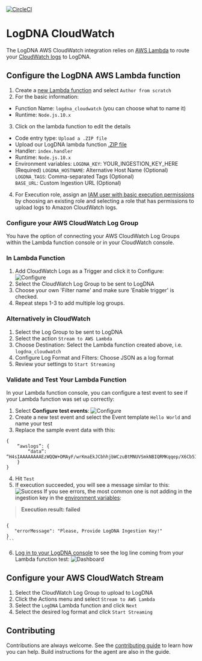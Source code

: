 [![CircleCI](https://circleci.com/gh/logdna/aws-cloudwatch.svg?style=svg)](https://circleci.com/gh/logdna/aws-cloudwatch)

# LogDNA CloudWatch

The LogDNA AWS CloudWatch integration relies on [AWS Lambda](https://aws.amazon.com/documentation/lambda/) to route your [CloudWatch logs](http://docs.aws.amazon.com/AmazonCloudWatch/latest/logs/WhatIsCloudWatchLogs.html) to LogDNA.

## Configure the LogDNA AWS Lambda function

1. Create a [new Lambda function](https://console.aws.amazon.com/lambda) and select `Author from scratch`
2. For the basic information:
 * Function Name: `logdna_cloudwatch` (you can choose what to name it)
 * Runtime: `Node.js.10.x`
3. Click on the lambda function to edit the details
 * Code entry type: `Upload a .ZIP file `
 * Upload our LogDNA lambda function [.ZIP file](https://s3.amazonaws.com/repo.logdna.com/integrations/lambdas/logdna_cloudwatchlogs.zip)
 * Handler: `index.handler`
 * Runtime: `Node.js.10.x`
 * Environment variables: 
    `LOGDNA_KEY`: YOUR_INGESTION_KEY_HERE   (Required) 
    `LOGDNA_HOSTNAME`: Alternative Host Name (Optional)  
    `LOGDNA_TAGS`: Comma-separated Tags (Optional)  
    `BASE_URL`: Custom Ingestion URL (Optional)
4. For Execution role, assign an [IAM user with basic execution permissions](https://docs.aws.amazon.com/IAM/latest/UserGuide/getting-started_create-admin-group.html) by choosing an existing role and selecting a role that has permissions to upload logs to Amazon CloudWatch logs.

### Configure your AWS CloudWatch Log Group
You have the option of connecting your AWS CloudWatch Log Groups within the Lambda function console or in your CloudWatch console.

### In Lambda Function
1. Add CloudWatch Logs as a Trigger and click it to Configure:
![Configure](https://i.imgur.com/hCCgZ2m.png)
2. Select the CloudWatch Log Group to be sent to LogDNA
3. Choose your own 'Filter name' and make sure 'Enable trigger' is checked.
4. Repeat steps 1-3 to add multiple log groups.

### Alternatively in CloudWatch
1. Select the Log Group to be sent to LogDNA
2. Select the action `Stream to AWS Lambda`
3. Choose Destination: Select the Lambda function created above, i.e.  `logdna_cloudwatch`
4. Configure Log Format and Filters: Choose JSON as a log format
5. Review your settings to `Start Streaming`

### Validate and Test Your Lambda Function
In your Lambda function console, you can configure a test event to see if your Lambda function was set up correctly:

1. Select **Configure test events**:
![Configure](https://i.imgur.com/SwlMZej.png)
2. Create a new test event and select the Event template `Hello World` and name your test
3. Replace the sample event data with this:
```
{
    “awslogs”: {
        “data”: “H4sIAAAAAAAAEzWQQW+DMAyF/wrKmaEkJCbhhjbWCzuBtMNUVSmkNBIQRMKqqep/X6Cb5Ivfs58++45G7ZzqdfMza5Sjt6IpTh9lXReHEsXI3ia9BJnQlHHIhMSEBnmw/WGx6xwcp8Z50M9uN2q/aDUGx2vn/5oYufXs2sXM3tjp3QxeLw7lX6hS47lTz6lTO9i1uynfXkOMe5lsp9Fxzyy/9eS3hTsyXYhOGVCaEsBSgsyEYBkGzrDMAIMQlAq+gQIQSjFhBFgqJOUMAog34WAfoFFOOM8kA0Y5SSH+f0SIb67GRaHq/baosn1UmUlHF7tErxvk5wa56b2Z+iRJ0OP4+AWj9ITzSgEAAA==”
    }
}
```
4. Hit `Test`
5. If execution succeeded, you will see a message similar to this:
![Success](https://i.imgur.com/xMCPSm3.png)
If you see errors, the most common one is not adding in the ingestion key in the [environment variables](https://docs.logdna.com/docs/cloudwatch#section-configure-the-logdna-aws-lambda-function):
> **Execution result: failed**
> ```
	{
	   "errorMessage": "Please, Provide LogDNA Ingestion Key!"
	}
	```

6. [Log in to your LogDNA console](https://logdna.com/sign-in/) to see the log line coming from your Lambda function test:
![Dashboard](https://i.imgur.com/P504rGi.png)

## Configure your AWS CloudWatch Stream

1. Select the CloudWatch Log Group to upload to LogDNA
2. Click the Actions menu and select `Stream to AWS Lambda`
3. Select the `LogDNA` Lambda function and click `Next`
4. Select the desired log format and click `Start Streaming`

## Contributing

Contributions are always welcome. See the [contributing guide](/CONTRIBUTING.md) to learn how you can help. Build instructions for the agent are also in the guide.
